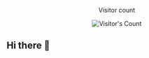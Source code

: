 <div align="center"> 
  <p>Visitor count</p>
  <img src="https://profile-counter.glitch.me/{prathipa-u}/count.svg" alt="Visitor's Count" />
</div>


## Hi there 👋


<!--
**prathipa-u/prathipa-u** is a ✨ _special_ ✨ repository because its `README.md` (this file) appears on your GitHub profile.

Here are some ideas to get you started:

- 🔭 I’m currently working on ...
- 🌱 I’m currently learning ...
- 👯 I’m looking to collaborate on ...
- 🤔 I’m looking for help with ...
- 💬 Ask me about ...
- 📫 How to reach me: ...
- 😄 Pronouns: ...
- ⚡ Fun fact: ...
-->
